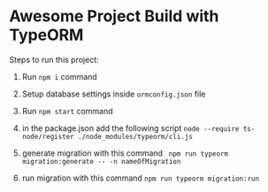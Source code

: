 # Awesome Project Build with TypeORM

Steps to run this project:

1. Run `npm i` command
2. Setup database settings inside `ormconfig.json` file
3. Run `npm start` command

4. in the package.json add the following script `node --require ts-node/register ./node_modules/typeorm/cli.js`
5. generate migration with this command ` npm run typeorm migration:generate -- -n nameOfMigration`
6. run migration with this command `npm run typeorm migration:run`
